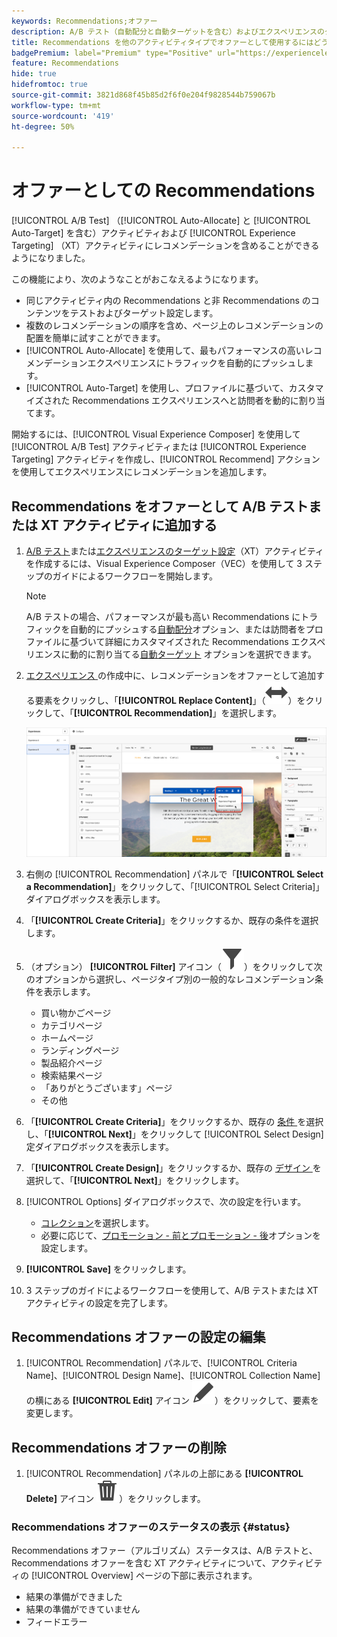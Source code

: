 ```yaml
---
keywords: Recommendations;オファー
description: A/B テスト（自動配分と自動ターゲットを含む）およびエクスペリエンスのターゲット設定（XT）アクティビティで、オファーとして Adobe Recommendations を使用する方法を説明します。
title: Recommendations を他のアクティビティタイプでオファーとして使用するにはどうすればよいですか。
badgePremium: label="Premium" type="Positive" url="https://experienceleague.adobe.com/docs/target/using/introduction/intro.html?lang=ja#premium newtab=true" tooltip="Target Premium に含まれる機能を確認してください。"
feature: Recommendations
hide: true
hidefromtoc: true
source-git-commit: 3821d868f45b85d2f6f0e204f9828544b759067b
workflow-type: tm+mt
source-wordcount: '419'
ht-degree: 50%

---
```


#  オファーとしての Recommendations 

[!UICONTROL A/B Test] （[!UICONTROL Auto-Allocate] と [!UICONTROL Auto-Target] を含む）アクティビティおよび [!UICONTROL Experience Targeting] （XT）アクティビティにレコメンデーションを含めることができるようになりました。

この機能により、次のようなことがおこなえるようになります。

* 同じアクティビティ内の Recommendations と非 Recommendations のコンテンツをテストおよびターゲット設定します。
* 複数のレコメンデーションの順序を含め、ページ上のレコメンデーションの配置を簡単に試すことができます。
* [!UICONTROL Auto-Allocate] を使用して、最もパフォーマンスの高いレコメンデーションエクスペリエンスにトラフィックを自動的にプッシュします。
* [!UICONTROL Auto-Target] を使用し、プロファイルに基づいて、カスタマイズされた Recommendations エクスペリエンスへと訪問者を動的に割り当てます。

開始するには、[!UICONTROL Visual Experience Composer] を使用して [!UICONTROL A/B Test] アクティビティまたは [!UICONTROL Experience Targeting] アクティビティを作成し、[!UICONTROL Recommend] アクションを使用してエクスペリエンスにレコメンデーションを追加します。

## Recommendations をオファーとして A/B テストまたは XT アクティビティに追加する

1. [A/B テスト](/help/main/c-activities/t-test-ab/t-test-create-ab/test-create-ab.md)または[エクスペリエンスのターゲット設定](/help/main/c-activities/t-experience-target/t-xt-create/xt-create.md)（XT）アクティビティを作成するには、Visual Experience Composer（VEC）を使用して 3 ステップのガイドによるワークフローを開始します。

   >[!NOTE]
   >
   >A/B テストの場合、パフォーマンスが最も高い Recommendations にトラフィックを自動的にプッシュする[自動配分](/help/main/c-activities/automated-traffic-allocation/automated-traffic-allocation.md)オプション、または訪問者をプロファイルに基づいて詳細にカスタマイズされた Recommendations エクスペリエンスに動的に割り当てる[自動ターゲット](/help/main/c-activities/auto-target/auto-target-to-optimize.md) オプションを選択できます。

1. [ エクスペリエンス ](/help/main/c-experiences/c-visual-experience-composer/viztarget-options.md) の作成中に、レコメンデーションをオファーとして追加する要素をクリックし、「**[!UICONTROL Replace Content]**」（![ コンテンツを置換アイコン ](/help/main/assets/icons/Switch.svg)）をクリックして、「**[!UICONTROL Recommendation]**」を選択します。

   ![Recommendations をオファーとして挿入](/help/main/c-recommendations/t-create-recs-activity/assets/recs-as-offer.png)

1. 右側の [!UICONTROL Recommendation] パネルで「**[!UICONTROL Select a Recommendation]**」をクリックして、「[!UICONTROL Select Criteria]」ダイアログボックスを表示します。

1. 「**[!UICONTROL Create Criteria]**」をクリックするか、既存の条件を選択します。

1. （オプション） **[!UICONTROL Filter]** アイコン（![ フィルターアイコン ](/help/main/assets/icons/Filter.svg)）をクリックして次のオプションから選択し、ページタイプ別の一般的なレコメンデーション条件を表示します。

   * 買い物かごページ
   * カテゴリページ
   * ホームページ
   * ランディングページ
   * 製品紹介ページ
   * 検索結果ページ
   * 「ありがとうございます」ページ
   * その他

1. 「**[!UICONTROL Create Criteria]**」をクリックするか、既存の [ 条件 ](/help/main/c-recommendations/c-algorithms/algorithms.md) を選択し、「**[!UICONTROL Next]**」をクリックして [!UICONTROL Select Design] 定ダイアログボックスを表示します。

1. 「**[!UICONTROL Create Design]**」をクリックするか、既存の [ デザイン ](/help/main/c-recommendations/c-design-overview/design-overview.md) を選択して、「**[!UICONTROL  Next]**」をクリックします。

1. [!UICONTROL Options] ダイアログボックスで、次の設定を行います。

   * [コレクション](/help/main/c-recommendations/c-products/collections.md)を選択します。
   * 必要に応じて、[プロモーション - 前とプロモーション - 後](/help/main/c-recommendations/t-create-recs-activity/adding-promotions.md)オプションを設定します。

1. **[!UICONTROL Save]** をクリックします。
1. 3 ステップのガイドによるワークフローを使用して、A/B テストまたは XT アクティビティの設定を完了します。

## Recommendations オファーの設定の編集

1. [!UICONTROL Recommendation] パネルで、[!UICONTROL Criteria Name]、[!UICONTROL Design Name]、[!UICONTROL Collection Name] の横にある **[!UICONTROL Edit]** アイコン ![ 編集アイコン ](/help/main/assets/icons/Edit.svg)）をクリックして、要素を変更します。

## Recommendations オファーの削除

1. [!UICONTROL Recommendation] パネルの上部にある **[!UICONTROL Delete]** アイコン ![ 削除アイコン ](/help/main/assets/icons/Delete.svg)）をクリックします。

### Recommendations オファーのステータスの表示 {#status}

Recommendations オファー（アルゴリズム）ステータスは、A/B テストと、Recommendations オファーを含む XT アクティビティについて、アクティビティの [!UICONTROL Overview] ページの下部に表示されます。

* 結果の準備ができました
* 結果の準備ができていません
* フィードエラー

